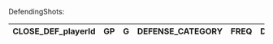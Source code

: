 DefendingShots:

| CLOSE_DEF_playerId   | GP   | G   | DEFENSE_CATEGORY   | FREQ   | D_FGM   | D_FGA   | D_FG_PCT   | NORMAL_FG_PCT   | PCT_PLUSMINUS   |
|----------------------|------|-----|--------------------|--------|---------|---------|------------|-----------------|-----------------|